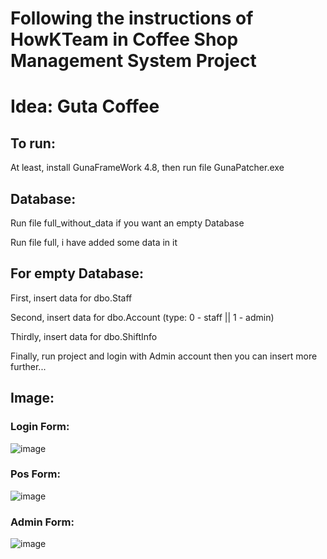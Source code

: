 # Following the instructions of HowKTeam in Coffee Shop Management System Project

# Idea: Guta Coffee

## To run:

At least, install GunaFrameWork 4.8, then run file GunaPatcher.exe

## Database:

Run file full_without_data if you want an empty Database

Run file full, i have added some data in it

## For empty Database:

First, insert data for dbo.Staff

Second, insert data for dbo.Account (type: 0 - staff || 1 - admin)

Thirdly, insert data for dbo.ShiftInfo

Finally, run project and login with Admin account then you can insert more further...

## Image:

### Login Form:

![image](https://user-images.githubusercontent.com/108466095/234816082-2c0102ff-745d-4e1d-a02b-474ad3a7f479.png)

### Pos Form:
![image](https://user-images.githubusercontent.com/108466095/234816202-859be095-da3b-4836-bdf5-449092e0e4d4.png)

### Admin Form:
![image](https://user-images.githubusercontent.com/108466095/234816329-9edbd0c9-ed4a-43d4-8c69-417465e3cc51.png)
